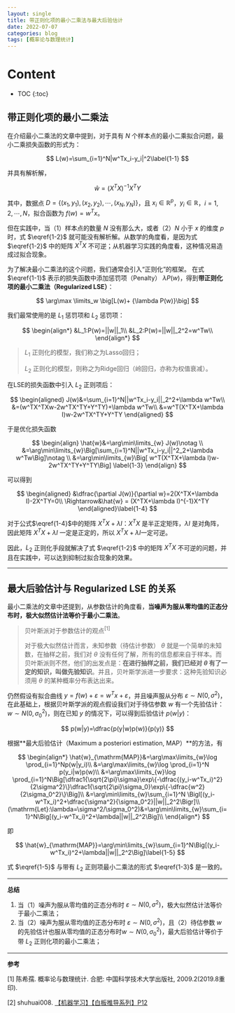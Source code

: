 ```yaml
---
layout: single
title: 带正则化项的最小二乘法与最大后验估计
date: 2022-07-07
categories: blog
tags: [概率论与数理统计]
---
```


<head>
<script>
  MathJax = {
    tex: {
      tags: 'all',  // should be 'ams', 'none', or 'all'
      inlineMath: [['$','$'], ['\\(', '\\)']],
      displayMath: [['$$', '$$'], ['\\[', '\\]']]
    }
  };
  </script>
<script id="MathJax-script" async src="https://cdn.jsdelivr.net/npm/mathjax@3/es5/tex-chtml.js"></script>
</head>




<h1>Content</h1>

* TOC
{:toc}


## 带正则化项的最小二乘法

在介绍最小二乘法的文章中提到，对于具有 $N$ 个样本点的最小二乘拟合问题，最小二乘损失函数的形式为：

$$
L(w)=\sum_{i=1}^N|w^Tx_i-y_i|^2\label{1-1}
$$

并具有解析解，

$$
\hat{w}=(X^TX)^{-1}X^TY\label{1-2}
$$

其中，数据点 $D=\{(x_1,y_1), (x_2, y_2), \cdots, (x_N, y_N)\}$，且 $x_i\in\mathbb{R}^p$，$y_i\in\mathbb{R}$，$i=1,2,\cdots, N$，拟合函数为 $f(w)=w^Tx$。

但在实践中，当（1）样本点的数量 $N$ 没有那么大，或者（2）$N$ 小于 $x$ 的维度 $p$ 时，式 $\eqref{1-2}$ 就可能没有解析解。从数学的角度看，是因为式 $\eqref{1-2}$ 中的矩阵 $X^TX$ 不可逆；从机器学习实践的角度看，这种情况易造成过拟合现象。

为了解决最小二乘法的这个问题，我们通常会引入“正则化”的框架。
在式 $\eqref{1-1}$ 表示的损失函数中添加惩罚项（Penalty） $\lambda P(w)$，得到**带正则化项的最小二乘法（Regularized LSE）**：

$$
\arg\max \limits_w \big[L(w)+ {\lambda P(w)}\big]
$$

我们最常使用的是 $L_1$ 惩罚项和 $L_2$ 惩罚项：

$$
\begin{align*}
&L_1:P(w)=||w||_1\\
&L_2:P(w)=||w||_2^2=w^Tw\\
\end{align*}
$$

>  $L_1$ 正则化的模型，我们称之为Lasso回归；
>
> $L_2$ 正则化的模型，则称之为Ridge回归（岭回归，亦称为权值衰减）。

在LSE的损失函数中引入 $L_2$ 正则项后：

$$
\begin{aligned}
J(w)&=\sum_{i=1}^N||w^Tx_i-y_i||_2^2+\lambda w^Tw\\
&=(w^TX^TXw-2w^TX^TY+Y^TY)+\lambda w^Tw\\
&=w^T(X^TX+\lambda I)w-2w^TX^TY+Y^TY
\end{aligned}
$$

于是优化损失函数

$$
\begin{align}
\hat{w}&=\arg\min\limits_{w} J(w)\notag \\
&=\arg\min\limits_{w}\Big[\sum_{i=1}^N||w^Tx_i-y_i||^2_2+\lambda w^Tw\Big]\notag \\
&=\arg\min\limits_{w}\Big[ w^T(X^TX+\lambda I)w-2w^TX^TY+Y^TY\Big] \label{1-3}
\end{align}
$$

可以得到

$$
\begin{aligned}
&\dfrac{\partial J(w)}{\partial w}=2(X^TX+\lambda I)-2X^TY=0\\
\Rightarrow&\hat{w} = (X^TX+\lambda I)^{-1}X^TY
\end{aligned}\label{1-4}
$$

对于公式$\eqref{1-4}$中的矩阵 $X^TX+\lambda I$：$X^TX$ 是半正定矩阵，$\lambda I$ 是对角阵，因此矩阵 $X^TX+\lambda I$ 一定是正定的，所以 $X^TX+\lambda I$一定可逆。

因此，$L_2$ 正则化手段就解决了式 $\eqref{1-2}$ 中的矩阵 $X^TX$ 不可逆的问题，并且在实践中，可以达到抑制过拟合现象的效果。

---

## 最大后验估计与 Regularized LSE 的关系

最小二乘法的文章中还提到，从参数估计的角度看，**当噪声为服从零均值的正态分布时，极大似然估计法等价于最小二乘法**。

> 贝叶斯派对于参数估计的观点$^{[1]}$
>
> 对于极大似然估计而言，未知参数（待估计参数） $\theta$ 就是一个简单的未知数，在抽样之前，我们对 $\theta$ 没有任何了解，所有的信息都来自于样本。而贝叶斯派则不然，他们的出发点是：**在进行抽样之前，我们已经对 $\theta$ 有了一定的知识，叫做先验知识**。并且，贝叶斯学派进一步要求：这种先验知识必须用 $\theta$ 的某种概率分布表达出来。

仍然假设有拟合曲线 $y=f(w)+\varepsilon=w^Tx+\varepsilon$，并且噪声服从分布 $\varepsilon\sim N(0, \sigma^2)$，在此基础上，根据贝叶斯学派的观点假设我们对于待估参数 $w$ 有一个先验估计：$w\sim N(0,\sigma_0^2)$，则在已知 $y$ 的情况下，可以得到后验估计 $p(w\vert y)$：

$$
p(w|y)=\dfrac{p(y|w)p(w)}{p(y)}
$$

根据**最大后验估计（Maximum a posteriori estimation, MAP）**的方法，有

$$
\begin{align*}
\hat{w}_{\mathrm{MAP}}&=\arg\max\limits_{w}\log \prod_{i=1}^Np(w|y_i)\\
&=\arg\max\limits_{w}\log \prod_{i=1}^N p(y_i|w)p(w)\\
&=\arg\max\limits_{w}\log \prod_{i=1}^N\Big[\dfrac1{\sqrt{2\pi}\sigma}\exp\{-\dfrac{(y_i-w^Tx_i)^2}{2\sigma^2}\}\dfrac1{\sqrt{2\pi}\sigma_0}\exp\{-\dfrac{w^2}{2\sigma_0^2}\}\Big]\\
&=\arg\min\limits_{w}\sum_{i=1}^N \Bigl[(y_i-w^Tx_i)^2+\dfrac{\sigma^2}{\sigma_0^2}||w||_2^2\Bigr]\\
(\mathrm{Let}:\lambda=\sigma^2/\sigma_0^2)&=\arg\min\limits_{w}\sum_{i=1}^N\Big[(y_i-w^Tx_i)^2+\lambda||w||_2^2\Big]\\
\end{align*}
$$

即

$$
\hat{w}_{\mathrm{MAP}}=\arg\min\limits_{w}\sum_{i=1}^N\Big[(y_i-w^Tx_i)^2+\lambda||w||_2^2\Big]\label{1-5}
$$


式 $\eqref{1-5}$ 与带有 $L_2$ 正则项最小二乘法的形式 $\eqref{1-3}$ 是一致的。

---

**总结**

1. 当（1）噪声为服从零均值的正态分布时 $\varepsilon\sim N(0, \sigma^2)$，极大似然估计法等价于最小二乘法；
2. 当（2）噪声为服从零均值的正态分布时 $\varepsilon\sim N(0, \sigma^2)$，且（2）待估参数 $w$ 的先验估计也服从零均值的正态分布时$w\sim N(0,\sigma_0^2)$，最大后验估计等价于带 $L_2$ 正则化项的最小二乘法；

---

**参考**

[1] 陈希孺. 概率论与数理统计. 合肥: 中国科学技术大学出版社, 2009.2(2019.8重印).

[2] shuhuai008. [【机器学习】【白板推导系列】P12](https://www.bilibili.com/video/BV1aE411o7qd?p=12&vd_source=f209f402a13cd84c99ed077bf0b9afb9)



